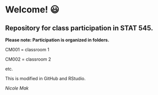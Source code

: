 # Welcome! :smiley:

## Repository for class participation in STAT 545.

**Please note: Participation is organized in folders.**

CM001 = classroom 1

CM002 = classroom 2

etc.

This is modified in GitHub and RStudio.

*Nicole Mak*
